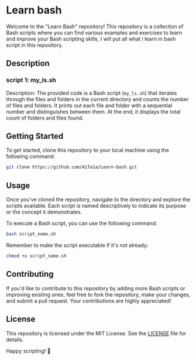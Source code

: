 # Learn bash
Welcome to the "Learn Bash" repository! This repository is a collection of Bash scripts where you can find various examples and exercises to learn and improve your Bash scripting skills, I will put all what i learn in bash script in this repository.
## Description
### script 1: my_ls.sh
Description: The provided code is a Bash script (`my_ls.sh`) that iterates through the files and folders in the current directory and counts the number of files and folders. It prints out each file and folder with a sequential number and distinguishes between them. At the end, it displays the total count of folders and files found.

## Getting Started
To get started, clone this repository to your local machine using the following command:
```bash
git clone https://github.com/A1fa1a/Learn-bash.git
```
## Usage
Once you've cloned the repository, navigate to the directory and explore the scripts available. Each script is named descriptively to indicate its purpose or the concept it demonstrates.

To execute a Bash script, you can use the following command:
```bash
bash script_name.sh
```
Remember to make the script executable if it's not already:
```bash
chmod +x script_name.sh
```
## Contributing
If you'd like to contribute to this repository by adding more Bash scripts or improving existing ones, feel free to fork the repository, make your changes, and submit a pull request. Your contributions are highly appreciated!
## License
This repository is licensed under the MIT License. See the [LICENSE](/LICENSE) file for details.

Happy scripting! 🚀
